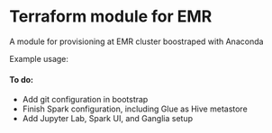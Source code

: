 # Terraform module for EMR
A module for provisioning at EMR cluster boostraped with Anaconda

Example usage:

#### To do:
 - Add git configuration in bootstrap
 - Finish Spark configuration, including Glue as Hive metastore
 - Add Jupyter Lab, Spark UI, and Ganglia setup
